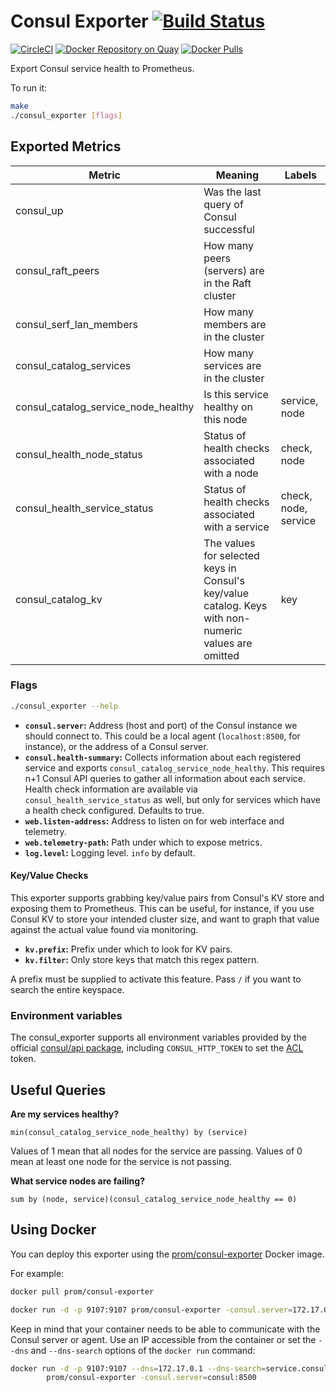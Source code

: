 # Consul Exporter [![Build Status](https://travis-ci.org/prometheus/consul_exporter.svg)][travis]

[![CircleCI](https://circleci.com/gh/prometheus/consul_exporter/tree/master.svg?style=shield)][circleci]
[![Docker Repository on Quay](https://quay.io/repository/prometheus/consul-exporter/status)][quay]
[![Docker Pulls](https://img.shields.io/docker/pulls/prom/consul-exporter.svg?maxAge=604800)][hub]

Export Consul service health to Prometheus.

To run it:

```bash
make
./consul_exporter [flags]
```

## Exported Metrics

| Metric | Meaning | Labels |
| ------ | ------- | ------ |
| consul_up | Was the last query of Consul successful | |
| consul_raft_peers | How many peers (servers) are in the Raft cluster | |
| consul_serf_lan_members | How many members are in the cluster | |
| consul_catalog_services | How many services are in the cluster | |
| consul_catalog_service_node_healthy | Is this service healthy on this node | service, node |
| consul_health_node_status | Status of health checks associated with a node | check, node |
| consul_health_service_status | Status of health checks associated with a service | check, node, service |
| consul_catalog_kv | The values for selected keys in Consul's key/value catalog. Keys with non-numeric values are omitted | key |

### Flags

```bash
./consul_exporter --help
```

* __`consul.server`:__ Address (host and port) of the Consul instance we should
    connect to. This could be a local agent (`localhost:8500`, for instance), or
    the address of a Consul server.
* __`consul.health-summary`:__ Collects information about each registered
  service and exports `consul_catalog_service_node_healthy`. This requires n+1
  Consul API queries to gather all information about each service. Health check
  information are available via `consul_health_service_status` as well, but
  only for services which have a health check configured. Defaults to true.
* __`web.listen-address`:__ Address to listen on for web interface and telemetry.
* __`web.telemetry-path`:__ Path under which to expose metrics.
* __`log.level`:__ Logging level. `info` by default.

#### Key/Value Checks

This exporter supports grabbing key/value pairs from Consul's KV store and
exposing them to Prometheus. This can be useful, for instance, if you use
Consul KV to store your intended cluster size, and want to graph that value
against the actual value found via monitoring.

* __`kv.prefix`:__ Prefix under which to look for KV pairs.
* __`kv.filter`:__ Only store keys that match this regex pattern.

A prefix must be supplied to activate this feature. Pass `/` if you want to
search the entire keyspace.

### Environment variables

The consul\_exporter supports all environment variables provided by the official
[consul/api package](https://github.com/hashicorp/consul/blob/c744792fc4d665363dba0ecfc7d05fdedc9cab32/api/api.go#L23-L43),
including `CONSUL_HTTP_TOKEN` to set the [ACL](https://www.consul.io/docs/internals/acl.html) token.

## Useful Queries

__Are my services healthy?__

    min(consul_catalog_service_node_healthy) by (service)

Values of 1 mean that all nodes for the service are passing. Values of 0 mean at least one node for the service is not passing.

__What service nodes are failing?__

    sum by (node, service)(consul_catalog_service_node_healthy == 0)

## Using Docker

You can deploy this exporter using the [prom/consul-exporter](https://registry.hub.docker.com/u/prom/consul-exporter/) Docker image.

For example:

```bash
docker pull prom/consul-exporter

docker run -d -p 9107:9107 prom/consul-exporter -consul.server=172.17.0.1:8500
```

Keep in mind that your container needs to be able to communicate with the Consul server or agent. Use an IP accessible from the container or set the `--dns` and `--dns-search` options of the `docker run` command:

```bash
docker run -d -p 9107:9107 --dns=172.17.0.1 --dns-search=service.consul \
        prom/consul-exporter -consul.server=consul:8500
```


[circleci]: https://circleci.com/gh/prometheus/consul_exporter
[hub]: https://hub.docker.com/r/prom/consul-exporter/
[travis]: https://travis-ci.org/prometheus/consul_exporter
[quay]: https://quay.io/repository/prometheus/consul-exporter
